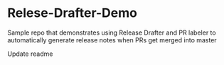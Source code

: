 # Relese-Drafter-Demo

Sample repo that demonstrates using Release Drafter and PR labeler to automatically generate release notes when PRs get merged into master

Update readme
